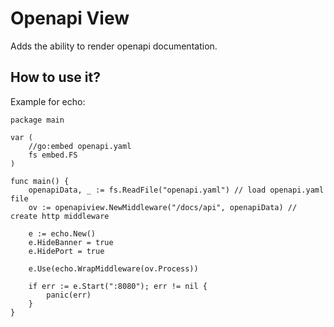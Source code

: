 # Openapi View

Adds the ability to render openapi documentation.

## How to use it?

Example for echo:

```golang
package main

var (
    //go:embed openapi.yaml
    fs embed.FS
)

func main() {
    openapiData, _ := fs.ReadFile("openapi.yaml") // load openapi.yaml file
    ov := openapiview.NewMiddleware("/docs/api", openapiData) // create http middleware

    e := echo.New()
    e.HideBanner = true
    e.HidePort = true

    e.Use(echo.WrapMiddleware(ov.Process))

    if err := e.Start(":8080"); err != nil {
        panic(err)
	}
}
```